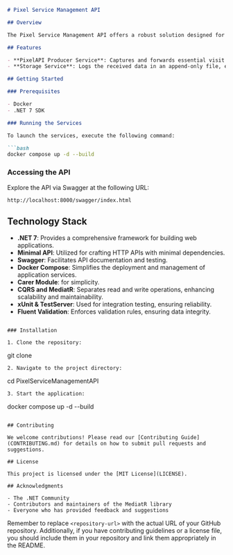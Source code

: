 
```markdown
# Pixel Service Management API

## Overview

The Pixel Service Management API offers a robust solution designed for e-commerce analytics, focusing on tracking website visits via an embedded pixel. This solution is pivotal for facilitating CRUD operations within the "Product" domain. Leveraging the power of .NET 7 and Minimal APIs, the project architecture is built upon Domain-Driven Design (DDD), Command Query Responsibility Segregation (CQRS), and the MediatR pattern, ensuring scalability and maintainability.

## Features

- **PixelAPI Producer Service**: Captures and forwards essential visit data, such as Referrer and User-Agent headers, along with the visitor's IP address.
- **Storage Service**: Logs the received data in an append-only file, ensuring data persistence and retrievability for analysis.

## Getting Started

### Prerequisites

- Docker
- .NET 7 SDK

### Running the Services

To launch the services, execute the following command:

```bash
docker compose up -d --build
```

### Accessing the API

Explore the API via Swagger at the following URL:

```
http://localhost:8000/swagger/index.html
```

## Technology Stack

- **.NET 7**: Provides a comprehensive framework for building web applications.
- **Minimal API**: Utilized for crafting HTTP APIs with minimal dependencies.
- **Swagger**: Facilitates API documentation and testing.
- **Docker Compose**: Simplifies the deployment and management of application services.
- **Carer Module**: for simplicity.
- **CQRS and MediatR**: Separates read and write operations, enhancing scalability and maintainability.
- **xUnit & TestServer**: Used for integration testing, ensuring reliability.
- **Fluent Validation**: Enforces validation rules, ensuring data integrity.

```

### Installation

1. Clone the repository:
   ```
   git clone <repository-url>
   ```
2. Navigate to the project directory:
   ```
   cd PixelServiceManagementAPI
   ```
3. Start the application:
   ```
   docker compose up -d --build
   ```

## Contributing

We welcome contributions! Please read our [Contributing Guide](CONTRIBUTING.md) for details on how to submit pull requests and suggestions.

## License

This project is licensed under the [MIT License](LICENSE).

## Acknowledgments

- The .NET Community
- Contributors and maintainers of the MediatR library
- Everyone who has provided feedback and suggestions
```

Remember to replace `<repository-url>` with the actual URL of your GitHub repository. Additionally, if you have contributing guidelines or a license file, you should include them in your repository and link them appropriately in the README.
